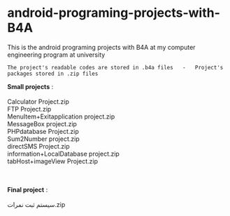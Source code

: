 # android-programing-projects-with-B4A
This is the android programing projects with B4A at my computer engineering program at university


    The project's readable codes are stored in .b4a files   -   Project's packages stored in .zip files

**Small projects** :   <br />  <br />
                  Calculator Project.zip <br />
                  FTP Project.zip <br />
                  MenuItem+Exitapplication project.zip <br />
                  MessageBox project.zip <br />
                  PHPdatabase Project.zip <br />
                  Sum2Number project.zip <br />
                  directSMS Project.zip <br />
                  information+LocalDatabase project.zip <br />
                  tabHost+imageView Project.zip <br /> <br /> <br /> 
                  
       


**Final project** :  <br />   <br />  سیستم ثبت نمرات.zip
<br /> <br /> 
